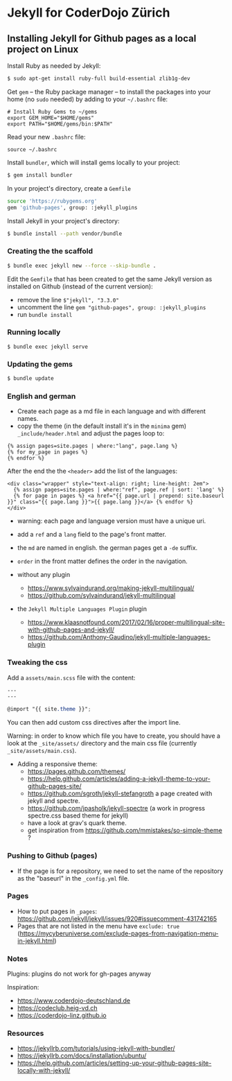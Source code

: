 # Jekyll for CoderDojo Zürich

## Installing Jekyll for Github pages as a local project on Linux

Install Ruby as needed by Jekyll:

```sh
$ sudo apt-get install ruby-full build-essential zlib1g-dev
```

Get `gem` – the Ruby package manager – to install the packages into your home (no `sudo` needed) by adding to your `~/.bashrc` file:

```
# Install Ruby Gems to ~/gems
export GEM_HOME="$HOME/gems"
export PATH="$HOME/gems/bin:$PATH"
```

Read your new `.bashrc` file:

```
source ~/.bashrc
```

Install `bundler`, which will install gems locally to your project:

```sh
$ gem install bundler
```

In your project's directory, create a `Gemfile`

```sh
source 'https://rubygems.org'
gem 'github-pages', group: :jekyll_plugins
```

Install Jekyll in your project's directory:

```sh
$ bundle install --path vendor/bundle
```

### Creating the the scaffold

```sh
$ bundle exec jekyll new --force --skip-bundle .
```

Edit the `Gemfile` that has been created to get the same Jekyll version as installed on Github (instead of the current version):

- remove the line `$"jekyll", "3.3.0"`
- uncomment the line `gem "github-pages", group: :jekyll_plugins`
- run `bundle install`

### Running locally


```
$ bundle exec jekyll serve
```

### Updating the gems

```sh
$ bundle update
```

### English and german

- Create each page as a md file in each language and with different names.
- copy the theme (in the default install it's in the `minima` gem) `_include/header.html` and adjust the pages loop to:

```
{% assign pages=site.pages | where:"lang", page.lang %}
{% for my_page in pages %}
{% endfor %}
```

After the end the the `<header>` add the list of the languages:

```
<div class="wrapper" style="text-align: right; line-height: 2em">
  {% assign pages=site.pages | where:"ref", page.ref | sort: 'lang' %}
  {% for page in pages %} <a href="{{ page.url | prepend: site.baseurl }}" class="{{ page.lang }}">{{ page.lang }}</a> {% endfor %}
</div>
```
- warning: each page and language version must have a unique uri.
- add a `ref` and a `lang` field to the page's front matter.
- the `md` are named in english. the german pages get a `-de` suffix.
- `order` in the front matter defines the order in the navigation.

- without any plugin
  - https://www.sylvaindurand.org/making-jekyll-multilingual/
  - https://github.com/sylvaindurand/jekyll-multilingual
- the `Jekyll Multiple Languages Plugin` plugin
  - <https://www.klaasnotfound.com/2017/02/16/proper-multilingual-site-with-github-pages-and-jekyll/>
  - <https://github.com/Anthony-Gaudino/jekyll-multiple-languages-plugin>

### Tweaking the css

Add a `assets/main.scss` file with the content:

```scss
---
---

@import "{{ site.theme }}";
```

You can then add custom css directives after the import line.

Warning: in order to know which file you have to create, you should have a look at the `_site/assets/` directory and the main css file (currently `_site/assets/main.css`).

- Adding a responsive theme:
  - https://pages.github.com/themes/
  - https://help.github.com/articles/adding-a-jekyll-theme-to-your-github-pages-site/
  - https://github.com/sgroth/jekyll-stefangroth a page created with jekyll and spectre.
  - https://github.com/jpasholk/jekyll-spectre (a work in progress spectre.css based theme for jekyll)
  - have a look at grav's quark theme.
  - get inspiration from https://github.com/mmistakes/so-simple-theme ?

### Pushing to Github (pages)

- If the page is for a repository, we need to set the name of the repository as the "baseurl" in the `_config.yml` file.

### Pages

- How to put pages in `_pages`: <https://github.com/jekyll/jekyll/issues/920#issuecomment-431742165>
- Pages that are not listed in the menu have `exclude: true` (https://mycyberuniverse.com/exclude-pages-from-navigation-menu-in-jekyll.html)

### Notes

Plugins: plugins do not work for gh-pages anyway

Inspiration:

- https://www.coderdojo-deutschland.de
- https://codeclub.heig-vd.ch
- https://coderdojo-linz.github.io

###  Resources

- https://jekyllrb.com/tutorials/using-jekyll-with-bundler/
- https://jekyllrb.com/docs/installation/ubuntu/
- https://help.github.com/articles/setting-up-your-github-pages-site-locally-with-jekyll/

